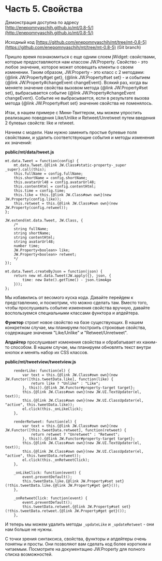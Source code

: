 ﻿# Часть 5. Свойства

Демонстрация доступна по адресу
[http://enepomnyaschih.github.io/mt/0.8-5/](http://enepomnyaschih.github.io/mt/0.8-5/)

Исходный код [https://github.com/enepomnyaschih/mt/tree/mt-0.8-5](https://github.com/enepomnyaschih/mt/tree/mt-0.8-5) (Git branch)

Пришло время познакомиться с еще одним слоем jWidget: свойствами, которые предоставляются нам классом JW.Property.
Свойство - это любое значение, которое может оповещать клиенты о своем изменении. Таким образом, JW.Property - это
класс с 2 методами: {@link JW.Property#get get}, {@link JW.Property#set set} - и событием
{@link JW.Property#changeEvent changeEvent}. Всякий раз, когда вы меняете значение свойства вызовом метода
{@link JW.Property#set set}, выбрасывается событие {@link JW.Property#changeEvent changeEvent}. Событие не
выбрасывается, если в результате вызова метода {@link JW.Property#set set} значение свойства не поменялось.

Итак, в нашем примере с Мини-Твиттером, мы можем упростить реализацию поведения Like/Unlike и Retweet/Unretweet
путем введения 2 булевых свойств: like и retweet.

Начнем с модели. Нам нужно заменить простые булевые поля свойствами, и удалить соответствующие события и методы
изменения их значений:

**public/mt/data/tweet.js**

    mt.data.Tweet = function(config) {
        mt.data.Tweet.{@link JW.Class#static-property-_super _super}.call(this);
        this.fullName = config.fullName;
        this.shortName = config.shortName;
        this.avatarUrl48 = config.avatarUrl48;
        this.contentHtml = config.contentHtml;
        this.time = config.time;
        this.like = this.{@link JW.Class#own own}(new JW.Property(config.like));
        this.retweet = this.{@link JW.Class#own own}(new JW.Property(config.retweet));
    };
    
    JW.extend(mt.data.Tweet, JW.Class, {
        /*
        string fullName;
        string shortName;
        string contentHtml;
        string avatarUrl48;
        number time;
        JW.Property<boolean> like;
        JW.Property<boolean> retweet;
        */
    });
    
    mt.data.Tweet.createByJson = function(json) {
        return new mt.data.Tweet(JW.apply({}, json, {
            time: new Date().getTime() - json.timeAgo
        }));
    };

Мы избавились от весомого куска кода. Давайте перейдем к представлению, и посмотрим, что можно сделать там.
Вместо того, чтобы прослушивать событие изменения свойства вручную, давайте воспользуемся специальными классами
функтора и апдейтера.

**Функтор** строит новое свойство на базе существующих. В нашем конкретном случае, мы планируем построить
строковые свойства, содержащие значения "Like/Unlike" и "Retweet/Unretweet".

**Апдейтер** прослушивает изменения свойства и обрабатывает их каким-то способом. В нашем случае, мы планируем
обновлять текст внутри кнопок и менять набор их CSS классов.

**public/mt/tweetview/tweetview.js**

        renderLike: function(el) {
            var text = this.{@link JW.Class#own own}(new JW.Functor([this.tweetData.like], function(like) {
                return like ? "Unlike" : "Like";
            }, this)).{@link JW.Functor#property-target target};
            this.{@link JW.Class#own own}(new JW.UI.TextUpdater(el, text));
            this.{@link JW.Class#own own}(new JW.UI.ClassUpdater(el, "active", this.tweetData.like));
            el.click(this._onLikeClick);
        },
        
        renderRetweet: function(el) {
            var text = this.{@link JW.Class#own own}(new JW.Functor([this.tweetData.retweet], function(retweet) {
                return retweet ? "Unretweet" : "Retweet";
            }, this)).{@link JW.Functor#property-target target};
            this.{@link JW.Class#own own}(new JW.UI.TextUpdater(el, text));
            this.{@link JW.Class#own own}(new JW.UI.ClassUpdater(el, "active", this.tweetData.retweet));
            el.click(this._onRetweetClick);
        },
        
        _onLikeClick: function(event) {
            event.preventDefault();
            this.tweetData.like.{@link JW.Property#set set}(!this.tweetData.like.{@link JW.Property#get get}());
        },
        
        _onRetweetClick: function(event) {
            event.preventDefault();
            this.tweetData.retweet.{@link JW.Property#set set}(!this.tweetData.retweet.{@link JW.Property#get get}());
        },

И теперь мы можем удалить методы `_updateLike` и `_updateRetweet` - они нам больше не нужны.

С точки зрения синтаксиса, свойства, функторы и апдейтеры очень понятны и просты. Они позволяют вам сделать код
более коротким и читаемым. Посмотрите на документацию JW.Property для полного списка возможностей.

